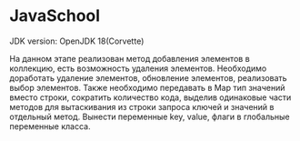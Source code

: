 # JavaSchool
JDK version: OpenJDK 18(Corvette)

На данном этапе реализован метод добавления элементов в коллекцию, есть возможность удаления элементов.
Необходимо доработать удаление элементов, обновление элементов, реализовать выбор элементов.
Также необходимо передавать в Map тип значений вместо строки, сократить количество кода, выделив одинаковые части методов для вытаскивания из 
строки запроса ключей и значений в отдельный метод.
Вынести переменные key, value, флаги  в глобальные переменные класса.
